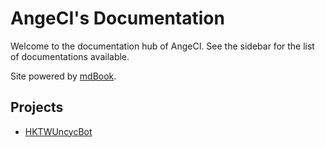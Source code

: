 # AngeCI's Documentation
Welcome to the documentation hub of AngeCI. See the sidebar for the list of documentations available.

Site powered by [mdBook](https://github.com/rust-lang/mdBook).

## Projects
* [HKTWUncycBot](htub/)
